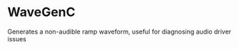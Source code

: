 WaveGenC
========

Generates a non-audible ramp waveform, useful for diagnosing audio driver issues

